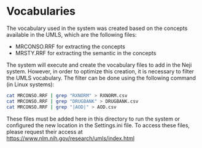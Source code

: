# Vocabularies

The vocabulary used in the system was created based on the concepts available in the UMLS, which are the following files:
- MRCONSO.RRF for extracting the concepts
- MRSTY.RRF for extracting the semantic in the concepts

The system will execute and create the vocabulary files to add in the Neji system. However, in order to optimize this creation, it is necessary to filter the UMLS vocabulary. The filter can be done using the following command (in Linux systems):
```sh
cat MRCONSO.RRF | grep "RXNORM" > RXNORM.csv
cat MRCONSO.RRF | grep "DRUGBANK" > DRUGBANK.csv
cat MRCONSO.RRF | grep "|AOD|" > AOD.csv
```

These files must be added here in this directory to run the system or configured the new location in the Settings.ini file. To access these files, please request their access at https://www.nlm.nih.gov/research/umls/index.html

